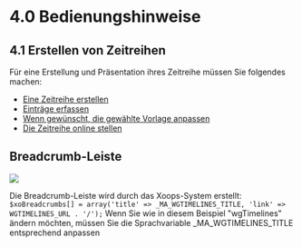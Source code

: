 # 4.0 Bedienungshinweise

## 4.1 Erstellen von Zeitreihen
Für eine Erstellung und Präsentation ihres Zeitreihe müssen Sie folgendes machen:
* [Eine Zeitreihe erstellen](2admin_timelines.md)
* [Einträge erfassen](2admin_items.md)
* [Wenn gewünscht, die gewählte Vorlage anpassen](2admin_templates.md)
* [Die Zeitreihe online stellen](2admin_timelines.md)

## Breadcrumb-Leiste
![](../assets/4breadcrumb.png)

Die Breadcrumb-Leiste wird durch das Xoops-System erstellt:
`$xoBreadcrumbs[] = array('title' => _MA_WGTIMELINES_TITLE, 'link' => WGTIMELINES_URL . '/');`
Wenn Sie wie in diesem Beispiel "wgTimelines" ändern möchten, müssen Sie die Sprachvariable _MA_WGTIMELINES_TITLE entsprechend anpassen